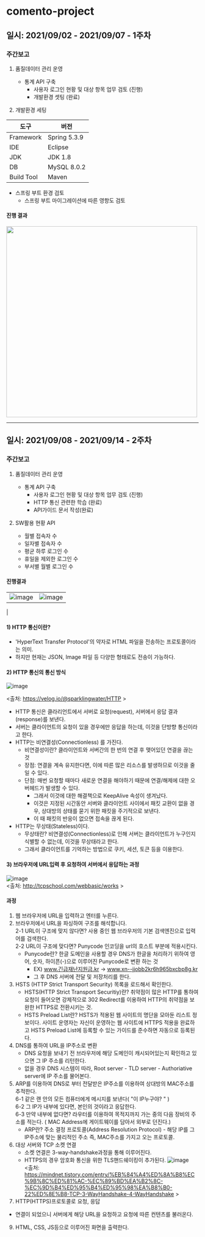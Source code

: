 # comento-project
## 일시: 2021/09/02 - 2021/09/07 - 1주차

### 주간보고

1. 품질데이터 관리 운영
    + 통계 API 구축
      + 사용자 로그인 현황 및 대상 항목 업무 검토 (진행)
      + 개발환경 셋팅 (완료)

2. 개발환경 세팅

|도구|버전|
|--------|-------|
|Framework|Spring 5.3.9|
|IDE|Eclipse|
| JDK | JDK 1.8 |
| DB | MySQL 8.0.2 |
| Build Tool | Maven |

+ 스프링 부트 환경 검토
  + 스프링 부트 마이그레이션에 따른 영항도 검토

#### 진행 결과
<image src="https://user-images.githubusercontent.com/56327398/133193078-84ea9d70-8c28-4afb-bee8-d809a35d5a85.png"  width="500px"/>


---
## 일시: 2021/09/08 - 2021/09/14 - 2주차

### 주간보고

1. 품질데이터 관리 운영
    + 통계 API 구축
        + 사용자 로그인 현황 및 대상 항목 업무 검토 (진행)
        + HTTP 통신 관련한 학습 (완료)
        + API가이드 문서 작성(완료)

2. SW활용 현황 API
    + 월별 접속자 수
    + 일자별 접속자 수
    + 평균 하루 로그인 수
    + 휴일을 제외한 로그인 수
    + 부서별 월별 로그인 수



#### 진행결과

|||
|---|----|
|![image](https://user-images.githubusercontent.com/56327398/133193526-b8b70c3f-2351-43ba-b7e4-ff6bd2984ae0.png)|![image](https://user-images.githubusercontent.com/56327398/133193575-70990a6e-b871-402b-8c07-cb3d1d25471f.png)
|

#### 1) HTTP 통신이란?
- 'HyperText Transfer Protocol'의 약자로 HTML 파일을 전송하는 프로토콜이라는 의미.
- 하지만 현재는 JSON, Image 파일 등 다양한 형태로도 전송이 가능하다.

#### 2) HTTP 통신의 통신 방식
![image](https://user-images.githubusercontent.com/56327398/133175585-31d4d425-6be7-414f-8089-9000af829946.png)<br>

<출처: https://velog.io/@sparklingwater/HTTP >

- HTTP 통신은 클라리언트에서 서버로 요청(request), 서버에서 응답 결과(response)를 보낸다. 
- 서버는 클라이언트의 요청이 있을 경우에만 응답을 하는데, 이것을 단방향 통신이라고 한다.
- HTTP는 비연결성(Connectionless) 를 가진다.
  - 비연결성이란? 클라이언트와 서버간의 한 번의 연결 후 맺어있던 연결을 끊는 것
  - 장점: 연결을 계속 유지한다면, 이에 따른 많은 리소스를 발생하므로 이것을 줄일 수 있다.
  - 단점: 매번 요청할 때마다 새로운 연결을 해야하기 때문에 연결/해제에 대한 오버헤드가 발생할 수 있다.
    - 그래서 이것에 대한 해결책으로 KeepAlive 속성이 생겨났다.
    - 이것은 지정된 시간동안 서버와 클라이언트 사이에서 패킷 교환이 없을 경우, 상대방의 상태를 묻기 위한 패킷을 주기적으로 보낸다.
    - 이 때 패킷의 반응이 없으면 접속을 끊게 된다.
- HTTP는 무상태(Stateless)이다.
  - 무상태란? 비연결성(Connectionless)로 인해 서버는 클라이언트가 누구인지 식별할 수 없는데, 이것을 무상태라고 한다.
  - 그래서 클라이언트를 기억하는 방법으로 쿠키, 세션, 토큰 등을 이용한다.

#### 3) 브라우저에 URL입력 후 요청하여 서버에서 응답하는 과정
![image](https://user-images.githubusercontent.com/56327398/133179831-6ba4a632-43dc-4961-8ee4-123800c0a7e5.png) <br>
<출처: http://tcpschool.com/webbasic/works >

#### 과정
1. 웹 브라우저에 URL을 입력하고 엔터를 누른다.
2. 브라우저에서 URL을 파싱하여 구조를 해석합니다.<br>
 2-1 URL이 구조에 맞지 않다면? 사용 중인 웹 브라우저의 기본 검색엔진으로 입력어를 검색한다.<br>
 2-2 URL이 구조에 맞다면? Punycode 인코딩을 url의 호스트 부분에 적용시킨다.
    * Punycode란? 한글 도메인을 사용할 경우 DNS가 한글을 처리하기 위하여 영어, 숫자, 하이픈(-)으로 이루어진 Punycode로 변환 하는 것<br>
      * EX) www.긴급재난지원금.kr -> www.xn--jjobb2kr6h965bxcbp8g.kr 
      * 그 후 DNS 서버에 전달 및 저장처리를 한다.
4. HSTS (HTTP Strict Transport Security) 목록을 로드해서 확인한다.
    * HSTS(HTTP Strict Transport Securitiy)란? 취약점이 많은 HTTP를 통하여 요청이 들어오면 강제적으로 302 Redirect를 이용하여 HTTP의 취약점을 보완한 HTTPS로 전환시키는 것.
    * HSTS Preload List란? HSTS가 적용된 웹 사이트의 명단을 모아둔 리스트 정보이다. 사이트 운영자는 자신이 운영하는 웹 사이트에 HTTPS 적용을 완료하고 HSTS Preload List에 등록할 수 있는 가이드를 준수하면 자동으로 등록된다.
5. DNS를 통하여 URL을 IP주소로 변환
    * DNS 요청을 보내기 전 브라우저에 해당 도메인이 캐시되어있는지 확인하고 있으면 그 IP 주소를 리턴한다.
    * 없을 경우 DNS 시스템이 따라, Root server - TLD server - Authoriative server에 IP 주소를 물어본다.
6. ARP를 이용하여 DNS로 부터 전달받은 IP주소를 이용하여 상대방의 MAC주소를 추적한다.<br>
  6-1 같은 랜 안의 모든 컴퓨터에게 메시지를 보낸다( "이 IP누구야? " )<br>
  6-2 그 IP가 내부에 있다면, 본인의 것이라고 응답한다.<br>
  6-3 만약 내부에 없다면? 라우터를 이용하여 목적지까지 가는 중의 다음 장비의 주소를 적는다. ( MAC Address에 게이트웨이를 담아서 외부로 던진다.)
    * ARP란? 주소 결정 프로토콜(Address Resolution Protocol) - 해당 IP를 그 IP주소에 맞는 물리적인 주소 즉, MAC주소를 가지고 오는 프로토콜.
7. 대상 서버와 TCP 소켓 연결
    * 소켓 연결은 3-way-handshake과정을 통해 이루어진다.
    * HTTPS의 경우 암호화 통신을 위한 TLS핸드쉐이킹이 추가된다.
    ![image](https://user-images.githubusercontent.com/56327398/133185561-34884fd6-2a1e-4009-9b81-7d06f8c2dd29.png) <br>
    <출처: https://mindnet.tistory.com/entry/%EB%84%A4%ED%8A%B8%EC%9B%8C%ED%81%AC-%EC%89%BD%EA%B2%8C-%EC%9D%B4%ED%95%B4%ED%95%98%EA%B8%B0-22%ED%8E%B8-TCP-3-WayHandshake-4-WayHandshake >
8. HTTP(HTTPS)프로토콜로 요청, 응답
  * 연결이 되었으니 서버에게 해당 URL을 요청하고 요청에 따른 컨텐츠를 불러온다.
9. HTML, CSS, JS등으로 이루어진 화면을 출력한다.

